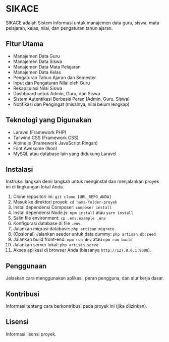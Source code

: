 <h1>SIKACE</h1>

<p>SIKACE adalah Sistem Informasi untuk manajemen data guru, siswa, mata pelajaran, kelas, nilai, dan pengaturan tahun ajaran.</p>

<h2>Fitur Utama</h2>

<ul>
    <li>Manajemen Data Guru</li>
    <li>Manajemen Data Siswa</li>
    <li>Manajemen Data Mata Pelajaran</li>
    <li>Manajemen Data Kelas</li>
    <li>Pengaturan Tahun Ajaran dan Semester</li>
    <li>Input dan Pengaturan Nilai oleh Guru</li>
    <li>Rekapitulasi Nilai Siswa</li>
    <li>Dashboard untuk Admin, Guru, dan Siswa</li>
    <li>Sistem Autentikasi Berbasis Peran (Admin, Guru, Siswa)</li>
    <li>Notifikasi dan Pengingat (misalnya, nilai belum lengkap)</li>
</ul>

<h2>Teknologi yang Digunakan</h2>

<ul>
    <li>Laravel (Framework PHP)</li>
    <li>Tailwind CSS (Framework CSS)</li>
    <li>Alpine.js (Framework JavaScript Ringan)</li>
    <li>Font Awesome (Ikon)</li>
    <li>MySQL atau database lain yang didukung Laravel</li>
</ul>

<h2>Instalasi</h2>

<p>Instruksi langkah demi langkah untuk menginstal dan menjalankan proyek ini di lingkungan lokal Anda.</p>

<ol>
    <li>Clone repositori ini: <code>git clone [URL_REPO_ANDA]</code></li>
    <li>Masuk ke direktori proyek: <code>cd nama-folder-proyek</code></li>
    <li>Instal dependensi Composer: <code>composer install</code></li>
    <li>Instal dependensi Node.js: <code>npm install</code> atau <code>yarn install</code></li>
    <li>Salin file environment: <code>cp .env.example .env</code></li>
    <li>Konfigurasi database di file <code>.env</code>.</li>
    <li>Jalankan migrasi database: <code>php artisan migrate</code></li>
    <li>(Opsional) Jalankan seeder untuk data dummy: <code>php artisan db:seed</code></li>
    <li>Jalankan build front-end: <code>npm run dev</code> atau <code>npm run build</code></li>
    <li>Jalankan server lokal: <code>php artisan serve</code></li>
    <li>Akses aplikasi di browser Anda (biasanya <code>http://127.0.0.1:8000</code>).</li>
</ol>

<h2>Penggunaan</h2>

<p>Jelaskan cara menggunakan aplikasi, peran pengguna, dan alur kerja dasar.</p>

<h2>Kontribusi</h2>

<p>Informasi tentang cara berkontribusi pada proyek ini (jika diizinkan).</p>

<h2>Lisensi</h2>

<p>Informasi lisensi proyek.</p>

